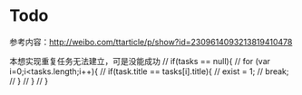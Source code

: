 # Todo

参考内容：http://weibo.com/ttarticle/p/show?id=2309614093213819410478

本想实现重复任务无法建立，可是没能成功
//          if(tasks == null){
 //         for (var i=0;i<tasks.length;i++){ 
 //           if(task.title == tasks[i].title){
 //             exist = 1;
 //             break;
 //           }
 //         }
 //        }
